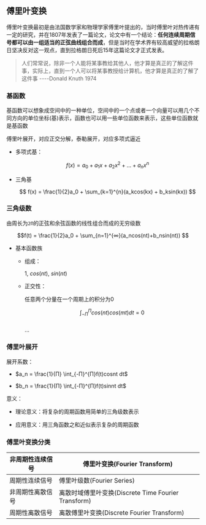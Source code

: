## 傅里叶变换      

傅里叶变换最初是由法国数学家和物理学家傅里叶提出的，当时傅里叶对热传递有一定的研究，并在1807年发表了一篇论文，论文中有一个结论：**任何连续周期信号都可以由一组适当的正弦曲线组合而成**，但是当时在学术界有较高威望的拉格朗日坚决反对这一观点，直到拉格朗日死后15年这篇论文才正式发表。        

> 人们常常说，除非一个人能将某事教给其他人，他才算是真正的了解这件事，实际上，直到一个人可以将某事教授给计算机，他才算是真正的了解了这件事                           ----Donald Knuth 1974          


### 基函数    

基函数可以想象成空间中的一种单位，空间中的一个点或者一个向量可以用几个不同方向的单位坐标(基)表示，函数也可以用一些单位函数来表示，这些单位函数就是基函数         

傅里叶展开，对应正交分解，泰勒展开，对应多项式逼近     

* 多项式基：   

    $$
    f(x) = a_0 + a_1x + a_2x^2 + ... + a_nx^n  
    $$   

* 三角基     

    $$
    f(x) = \frac{1}{2}a_0 + \sum_{k=1}^{n}(a_kcos(kx) + b_ksin(kx))   
    $$          


### 三角级数     

由周长为`2Π`的正弦和余弦函数的线性组合而成的无穷级数     

$$f(t) = \frac{1}{2}a_0 + \sum_{n=1}^{∞}(a_ncos(nt)+b_nsin(nt))
$$     

* 基本函数族    

    * 组成：    
        
        $1$, $cos(nt)$, $sin(nt)$     

    * 正交性：    

        任意两个分量在一个周期上的积分为0       

        $$\int_{-Π}^{Π} cos(nt) cos(mt) dt = 0 
        $$  
        ...    

### 傅里叶展开           

展开系数：  

* $a_n = \frac{1}{Π} \int_{-Π}^{Π}f(t)cosnt dt$     

* $b_n = \frac{1}{Π} \int_{-Π}^{Π}f(t)sinnt dt$     

意义：    

* 理论意义：将复杂的周期函数用简单的三角级数表示    

* 应用意义：用三角函数之和近似表示复杂的周期函数      


### 傅里叶变换分类   

|非周期性连续信号  | 傅里叶变换(Fourier Transform)  |     
|---------|------------|    
|周期性连续信号  | 傅里叶级数(Fourier Series)   |  
|非周期性离散信号 | 离散时域傅里叶变换(Discrete Time Fourier Transform)  |  
|周期性离散信号  | 离散傅里叶变换(Discrete Fourier Transform) |        



